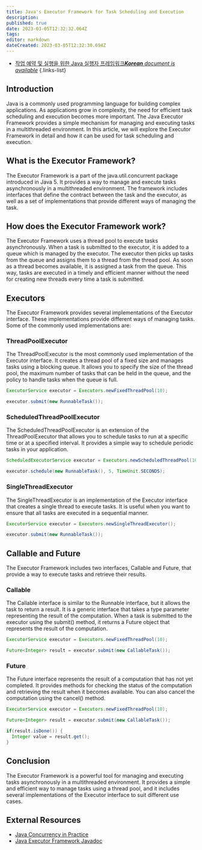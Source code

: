 ```yaml
---
title: Java's Executor Framework for Task Scheduling and Execution
description: 
published: true
date: 2023-03-05T12:32:32.064Z
tags: 
editor: markdown
dateCreated: 2023-03-05T12:32:30.694Z
---
```


- [작업 예약 및 실행을 위한 Java 실행자 프레임워크***Korean** document is available*](/ko/Knowledge-base/Java/java-s-executor-framework-for-task-scheduling-and-execution)
{.links-list}

## Introduction
Java is a commonly used programming language for building complex applications. As applications grow in complexity, the need for efficient task scheduling and execution becomes more important. The Java Executor Framework provides a simple mechanism for managing and executing tasks in a multithreaded environment. In this article, we will explore the Executor Framework in detail and how it can be used for task scheduling and execution.

## What is the Executor Framework?
The Executor Framework is a part of the java.util.concurrent package introduced in Java 5. It provides a way to manage and execute tasks asynchronously in a multithreaded environment. The framework includes interfaces that define the contract between the task and the executor, as well as a set of implementations that provide different ways of managing the task.

## How does the Executor Framework work?
The Executor Framework uses a thread pool to execute tasks asynchronously. When a task is submitted to the executor, it is added to a queue which is managed by the executor. The executor then picks up tasks from the queue and assigns them to a thread from the thread pool. As soon as a thread becomes available, it is assigned a task from the queue. This way, tasks are executed in a timely and efficient manner without the need for creating new threads every time a task is submitted.

## Executors
The Executor Framework provides several implementations of the Executor interface. These implementations provide different ways of managing tasks. Some of the commonly used implementations are:

### ThreadPoolExecutor
The ThreadPoolExecutor is the most commonly used implementation of the Executor interface. It creates a thread pool of a fixed size and manages tasks using a blocking queue. It allows you to specify the size of the thread pool, the maximum number of tasks that can be held in the queue, and the policy to handle tasks when the queue is full.

```java
ExecutorService executor = Executors.newFixedThreadPool(10);

executor.submit(new RunnableTask());
```

### ScheduledThreadPoolExecutor
The ScheduledThreadPoolExecutor is an extension of the ThreadPoolExecutor that allows you to schedule tasks to run at a specific time or at a specified interval. It provides a simple way to schedule periodic tasks in your application.

```java
ScheduledExecutorService executor = Executors.newScheduledThreadPool(10);

executor.schedule(new RunnableTask(), 5, TimeUnit.SECONDS);
```

### SingleThreadExecutor
The SingleThreadExecutor is an implementation of the Executor interface that creates a single thread to execute tasks. It is useful when you want to ensure that all tasks are executed in a sequential manner.

```java
ExecutorService executor = Executors.newSingleThreadExecutor();

executor.submit(new RunnableTask());
```

## Callable and Future
The Executor Framework includes two interfaces, Callable and Future, that provide a way to execute tasks and retrieve their results.

### Callable
The Callable interface is similar to the Runnable interface, but it allows the task to return a result. It is a generic interface that takes a type parameter representing the result of the computation. When a task is submitted to the executor using the submit() method, it returns a Future object that represents the result of the computation.

```java
ExecutorService executor = Executors.newFixedThreadPool(10);

Future<Integer> result = executor.submit(new CallableTask());
```

### Future
The Future interface represents the result of a computation that has not yet completed. It provides methods for checking the status of the computation and retrieving the result when it becomes available. You can also cancel the computation using the cancel() method.

```java
ExecutorService executor = Executors.newFixedThreadPool(10);

Future<Integer> result = executor.submit(new CallableTask());

if(result.isDone()) {
  Integer value = result.get();
}
```

## Conclusion
The Executor Framework is a powerful tool for managing and executing tasks asynchronously in a multithreaded environment. It provides a simple and efficient way to manage tasks using a thread pool, and it includes several implementations of the Executor interface to suit different use cases.

## External Resources
- [Java Concurrency in Practice](https://www.amazon.com/Java-Concurrency-Practice-Brian-Goetz/dp/0321349601)
- [Java Executor Framework Javadoc](https://docs.oracle.com/en/java/javase/15/docs/api/java.base/java/util/concurrent/ExecutorService.html)